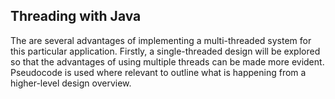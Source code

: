 ## Threading with Java

The are several advantages of implementing a multi-threaded system for this particular application. Firstly, a single-threaded design will be explored so that the advantages of using multiple threads can be made more evident. Pseudocode is used where relevant to outline what is happening from a higher-level design overview. 

